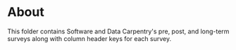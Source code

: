# About
This folder contains Software and Data Carpentry's pre, post, and long-term surveys along with column header keys for each survey.
